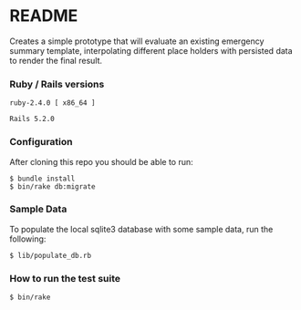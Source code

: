 # README

Creates a simple prototype that will evaluate an existing emergency summary template, interpolating different place holders with persisted data to render the final result.

### Ruby / Rails versions
```
ruby-2.4.0 [ x86_64 ]

Rails 5.2.0
```
### Configuration
After cloning this repo you should be able to run:
```
$ bundle install
$ bin/rake db:migrate
```
### Sample Data
To populate the local sqlite3 database with some sample data, run the following:
```
$ lib/populate_db.rb
```

### How to run the test suite

```
$ bin/rake
```
